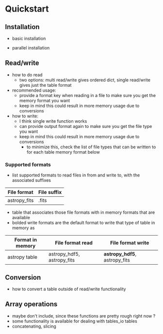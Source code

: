 # Quickstart 


## Installation

* basic installation 

* parallel installation



## Read/write 


* how to do read
    * two options: multi read/write gives ordered dict, single read/write gives just the table format 
* recommended usage:
    * provide a format key when reading in a file to make sure you get the memory format you want 
    * keep in mind this could result in more memory usage due to conversions 
* how to write:
    * I think single write function works 
    * can provide output format again to make sure you get the file type you want 
    * keep in mind this could result in more memory usage due to conversions
        * to minimize this, check the list of file types that can be written to for each table memory format below  



### Supported formats

* list supported formats to read files in from and write to, with the associated suffixes 


| File format | File suffix | 
|-------------|-------------|
| astropy_fits | .fits |

* table that associates those file formats with in memory formats that are available 
* bolded write formats are the default format to write that type of table in memory as 

| Format in memory | File format read | File format write | 
|------------------|------------------|-------------------|
| astropy table | astropy_hdf5, astropy_fits | **astropy_hdf5**, astropy_fits | 





## Conversion

* how to convert a table outside of read/write functionality 


## Array operations

* maybe don't include, since these functions are pretty rough right now ?
* some functionality is available for dealing with tables_io tables 
* concatenating, slicing 